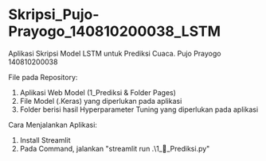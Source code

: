 # Skripsi_Pujo-Prayogo_140810200038_LSTM
Aplikasi Skripsi Model LSTM untuk Prediksi Cuaca. Pujo Prayogo 140810200038

File pada Repository: 
1. Aplikasi Web Model (1_Prediksi & Folder Pages)
2. File Model (.Keras) yang diperlukan pada aplikasi
3. Folder berisi hasil Hyperparameter Tuning yang diperlukan pada aplikasi

Cara Menjalankan Aplikasi:
1. Install Streamlit
2. Pada Command, jalankan "streamlit run .\1_👀_Prediksi.py"
